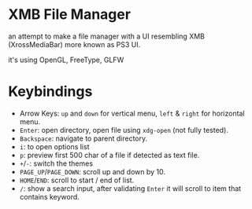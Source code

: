 # XMB File Manager

an attempt to make a file manager with a UI resembling XMB (XrossMediaBar) more known as PS3 UI.

it's using OpenGL, FreeType, GLFW

# Keybindings

- Arrow Keys: `up` and `down` for vertical menu, `left` & `right` for horizontal menu.
- `Enter`: open directory, open file using `xdg-open` (not fully tested).
- `Backspace`: navigate to parent directory.
- `i`: to open options list
- `p`: preview first 500 char of a file if detected as text file.
- `+`/`-`: switch the themes
- `PAGE_UP`/`PAGE_DOWN`: scroll up and down by 10.
- `HOME`/`END`: scroll to start / end of list.
- `/`: show a search input, after validating `Enter` it will scroll to item that contains keyword.
